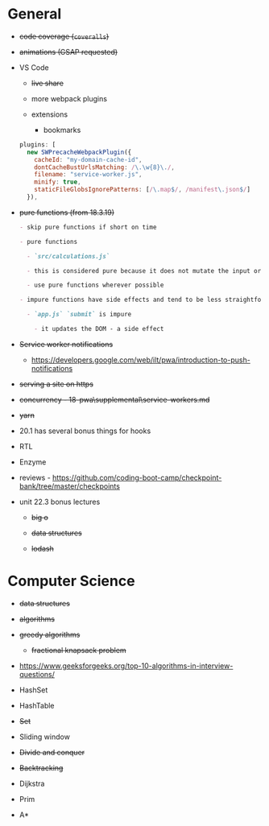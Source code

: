 # General

- ~~code coverage (`coveralls`)~~
- ~~animations (GSAP requested)~~
- VS Code

  - ~~live share~~

  - more webpack plugins
  - extensions
    - bookmarks

  ```js
  plugins: [
    new SWPrecacheWebpackPlugin({
      cacheId: "my-domain-cache-id",
      dontCacheBustUrlsMatching: /\.\w{8}\./,
      filename: "service-worker.js",
      minify: true,
      staticFileGlobsIgnorePatterns: [/\.map$/, /manifest\.json$/]
    }),
  ```

- ~~pure functions (from 18.3.19)~~

  ```md
  - skip pure functions if short on time

  - pure functions

    - `src/calculations.js`

    - this is considered pure because it does not mutate the input or produce side effects (update a db, change the DOM, etc.)

    - use pure functions wherever possible

  - impure functions have side effects and tend to be less straightforward, harder to reason about and more difficult to test

    - `app.js` `submit` is impure

      - it updates the DOM - a side effect
  ```

- ~~Service worker notifications~~

  - https://developers.google.com/web/ilt/pwa/introduction-to-push-notifications

- ~~serving a site on https~~

- ~~concurrency - 18-pwa\supplemental\service-workers.md~~

- ~~yarn~~

- 20.1 has several bonus things for hooks

- RTL

- Enzyme

- reviews - https://github.com/coding-boot-camp/checkpoint-bank/tree/master/checkpoints

- unit 22.3 bonus lectures

  - ~~big o~~

  - ~~data structures~~

  - ~~lodash~~

# Computer Science

- ~~data structures~~

- ~~algorithms~~

- ~~greedy algorithms~~

  - ~~fractional knapsack problem~~

- https://www.geeksforgeeks.org/top-10-algorithms-in-interview-questions/

- HashSet

- HashTable

- ~~Set~~

- Sliding window

- ~~Divide and conquer~~

- ~~Backtracking~~

- Dijkstra

- Prim

- A\*
